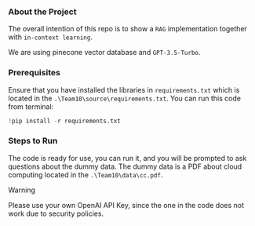 ### About the Project
The overall intention of this repo is to show a `RAG` implementation together with `in-context learning`.

We are using pinecone vector database and `GPT-3.5-Turbo`.

### Prerequisites
Ensure that you have installed the libraries in `requirements.txt` which is located in the `.\Team10\source\requirements.txt`.
You can run this code from terminal:
```py
!pip install -r requirements.txt
```
### Steps to Run
The code is ready for use, you can run it, and you will be prompted to ask questions about the dummy data.
The dummy data is a PDF about cloud computing located in the `.\Team10\data\cc.pdf`.

> [!WARNING]
> Please use your own OpenAI API Key, since the one in the code does not work due to security policies. 
